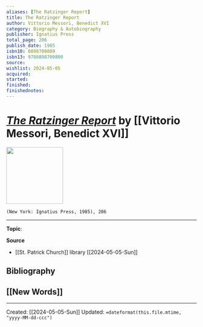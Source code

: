 ```yaml
---
aliases: [The Ratzinger Report]
title: The Ratzinger Report
author: Vittorio Messori, Benedict XVI
category: Biography & Autobiography
publisher: Ignatius Press
total_page: 206
publish_date: 1985
isbn10: 0898700809
isbn13: 9780898700800
source: 
wishlist: 2024-05-05
acquired: 
started: 
finished: 
finishednotes: 
---
```

# *[The Ratzinger Report]()* by [[Vittorio Messori, Benedict XVI]]

<img src="http://books.google.com/books/content?id=bSZtm0DWz_cC&printsec=frontcover&img=1&zoom=1&edge=curl&source=gbs_api" width=150>

`(New York: Ignatius Press, 1985), 206`



--- 
**Topic**: 

**Source**
- [[St. Patrick Church]] library [[2024-05-05-Sun]]

**Bibliography**
- 
 
**[[New Words]]**
- 

---
Created: [[2024-05-05-Sun]]
Updated: `=dateformat(this.file.mtime, "yyyy-MM-dd-ccc")`